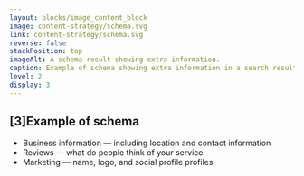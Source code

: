 ```yaml
---
layout: blocks/image_content_block
image: content-strategy/schema.svg
link: content-strategy/schema.svg
reverse: false
stackPosition: top
imageAlt: A schema result showing extra information.
caption: Example of schema showing extra information in a search result.
level: 2
display: 3
---
```

## [3]Example of schema
- Business information — including location and contact information
- Reviews — what do people think of your service
- Marketing — name, logo, and social profile profiles
